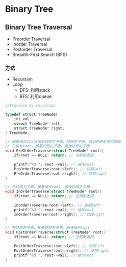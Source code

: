 # Binary Tree

## Binary Tree Traversal

- Preorder Traversal
- Inorder Traversal
- Postorder Traversal
- Breadth-First Search (BFS)

### 方法

- Recursion
- Loop
	- DFS: 利用stack
	- BFS: 利用queue
	
```c
//Traverse by recursion

typedef struct TreeNode{
	int val;
	struct TreeNode* left;
	struct TreeNode* right;
} TreeNode;

// 遍歷過程可以分解為訪問左子樹、訪問右子樹，遞迴的終點為空節點
// 先操作root，接著訪問左子樹，最後訪問右子樹
void PreOrderTraverse(struct TreeNode* root){
	if(root == NULL) return; // 空節點返回
	
	printf("%d ", root->val); // 操作root
	PreOrderTraverse(root->left); // 訪問left
	PreOrderTraverse(root->right); // 訪問right
}

// 先訪問左子樹，接著操作root，最後訪問右子樹
void InOrderTraverse(struct TreeNode* root){
	if(root == NULL) return; // 空節點返回
	
	InOrderTraverse(root->left); // 訪問left
	printf("%d ", root->val); // 操作root
	InOrderTraverse(root->right); // 訪問right
}

// 先訪問左子樹，接著訪問右子樹，最後操作root
void PostOrderTraverse(struct TreeNode* root){
	if(root == NULL) return; // 空節點返回
	
	PostOrderTraverse(root->left); // 訪問left
	PostOrderTraverse(root->right); // 訪問right
	printf("%d ", root->val); // 操作root
}
```